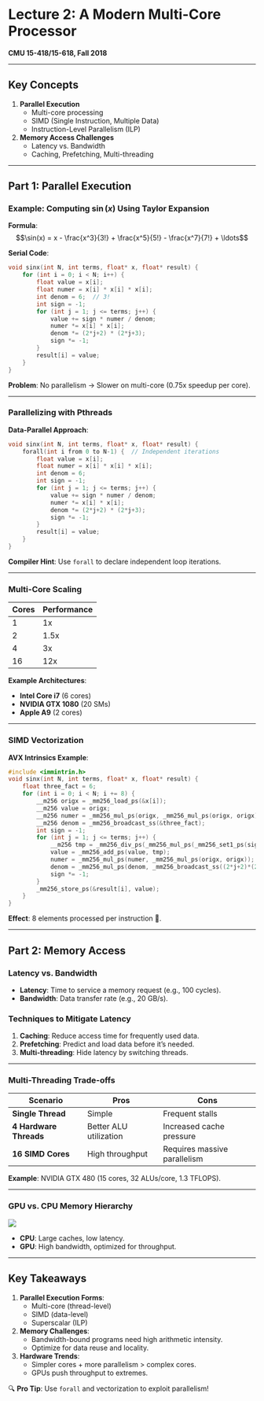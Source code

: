 # Lecture 2: A Modern Multi-Core Processor  
**CMU 15-418/15-618, Fall 2018**  

---

## Key Concepts  
1. **Parallel Execution**  
   - Multi-core processing  
   - SIMD (Single Instruction, Multiple Data)  
   - Instruction-Level Parallelism (ILP)  
2. **Memory Access Challenges**  
   - Latency vs. Bandwidth  
   - Caching, Prefetching, Multi-threading  

---

## Part 1: Parallel Execution  

### Example: Computing $\sin(x)$ Using Taylor Expansion  
**Formula**:  
$$\sin(x) = x - \frac{x^3}{3!} + \frac{x^5}{5!} - \frac{x^7}{7!} + \ldots$$  

**Serial Code**:  
```c  
void sinx(int N, int terms, float* x, float* result) {  
    for (int i = 0; i < N; i++) {  
        float value = x[i];  
        float numer = x[i] * x[i] * x[i];  
        int denom = 6;  // 3!  
        int sign = -1;  
        for (int j = 1; j <= terms; j++) {  
            value += sign * numer / denom;  
            numer *= x[i] * x[i];  
            denom *= (2*j+2) * (2*j+3);  
            sign *= -1;  
        }  
        result[i] = value;  
    }  
}  
```  

**Problem**: No parallelism → Slower on multi-core (0.75x speedup per core).  

---

### Parallelizing with Pthreads  
**Data-Parallel Approach**:  
```c  
void sinx(int N, int terms, float* x, float* result) {  
    forall(int i from 0 to N-1) {  // Independent iterations  
        float value = x[i];  
        float numer = x[i] * x[i] * x[i];  
        int denom = 6;  
        int sign = -1;  
        for (int j = 1; j <= terms; j++) {  
            value += sign * numer / denom;  
            numer *= x[i] * x[i];  
            denom *= (2*j+2) * (2*j+3);  
            sign *= -1;  
        }  
        result[i] = value;  
    }  
}  
```  
**Compiler Hint**: Use `forall` to declare independent loop iterations.  

---

### Multi-Core Scaling  
| Cores | Performance |  
|-------|-------------|  
| 1     | 1x          |  
| 2     | 1.5x        |  
| 4     | 3x          |  
| 16    | 12x         |  

**Example Architectures**:  
- **Intel Core i7** (6 cores)  
- **NVIDIA GTX 1080** (20 SMs)  
- **Apple A9** (2 cores)  

---

### SIMD Vectorization  
**AVX Intrinsics Example**:  
```c  
#include <immintrin.h>  
void sinx(int N, int terms, float* x, float* result) {  
    float three_fact = 6;  
    for (int i = 0; i < N; i += 8) {  
        __m256 origx = _mm256_load_ps(&x[i]);  
        __m256 value = origx;  
        __m256 numer = _mm256_mul_ps(origx, _mm256_mul_ps(origx, origx));  
        __m256 denom = _mm256_broadcast_ss(&three_fact);  
        int sign = -1;  
        for (int j = 1; j <= terms; j++) {  
            __m256 tmp = _mm256_div_ps(_mm256_mul_ps(_mm256_set1_ps(sign), numer), denom);  
            value = _mm256_add_ps(value, tmp);  
            numer = _mm256_mul_ps(numer, _mm256_mul_ps(origx, origx));  
            denom = _mm256_mul_ps(denom, _mm256_broadcast_ss((2*j+2)*(2*j+3)));  
            sign *= -1;  
        }  
        _mm256_store_ps(&result[i], value);  
    }  
}  
```  
**Effect**: 8 elements processed per instruction 🚀.  

---

## Part 2: Memory Access  

### Latency vs. Bandwidth  
- **Latency**: Time to service a memory request (e.g., 100 cycles).  
- **Bandwidth**: Data transfer rate (e.g., 20 GB/s).  

### Techniques to Mitigate Latency  
1. **Caching**: Reduce access time for frequently used data.  
2. **Prefetching**: Predict and load data before it’s needed.  
3. **Multi-threading**: Hide latency by switching threads.  

---

### Multi-Threading Trade-offs  
| Scenario                | Pros                          | Cons                          |  
|-------------------------|-------------------------------|-------------------------------|  
| **Single Thread**        | Simple                        | Frequent stalls               |  
| **4 Hardware Threads**   | Better ALU utilization        | Increased cache pressure      |  
| **16 SIMD Cores**        | High throughput               | Requires massive parallelism |  

**Example**: NVIDIA GTX 480 (15 cores, 32 ALUs/core, 1.3 TFLOPS).  

---

### GPU vs. CPU Memory Hierarchy  
![](https://wy-static.wenxiaobai.com/chat-doc/c38065ca15ca0d5c157bff9c6fa55ada-image.png)  
- **CPU**: Large caches, low latency.  
- **GPU**: High bandwidth, optimized for throughput.  

---

## Key Takeaways  
1. **Parallel Execution Forms**:  
   - Multi-core (thread-level)  
   - SIMD (data-level)  
   - Superscalar (ILP)  
2. **Memory Challenges**:  
   - Bandwidth-bound programs need high arithmetic intensity.  
   - Optimize for data reuse and locality.  
3. **Hardware Trends**:  
   - Simpler cores + more parallelism > complex cores.  
   - GPUs push throughput to extremes.  

🔍 **Pro Tip**: Use `forall` and vectorization to exploit parallelism!  
```